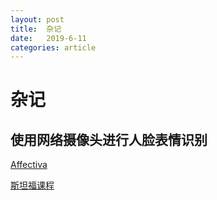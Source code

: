 ```yaml
---
layout: post
title:  杂记
date:   2019-6-11
categories: article 
---
```


# 杂记

## 使用网络摄像头进行人脸表情识别

[Affectiva](https://www.affectiva.com/experience-it/)

[斯坦福课程](http://cs231n.stanford.edu/)



<script>
  (function(i,s,o,g,r,a,m){i['GoogleAnalyticsObject']=r;i[r]=i[r]||function(){
  (i[r].q=i[r].q||[]).push(arguments)},i[r].l=1*new Date();a=s.createElement(o),
  m=s.getElementsByTagName(o)[0];a.async=1;a.src=g;m.parentNode.insertBefore(a,m)
  })(window,document,'script','https://www.google-analytics.com/analytics.js','ga');

  ga('create', 'UA-85986843-1', 'auto');
  ga('send', 'pageview');

</script>